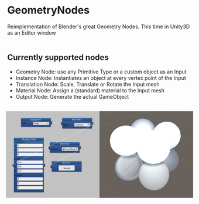 # GeometryNodes
Reimplementation of Blender's great Geometry Nodes. This time in Unity3D as an Editor window<br>
<br>
## Currently supported nodes
- Geometry Node: use any Primitive Type or a custom object as an Input
- Instance Node: Instantiates an object at every vertex point of the Input
- Translation Node: Scale, Translate or Rotate the Input mesh
- Material Node: Assign a (standard) material to the Input mesh
- Output Node: Generate the actual GameObject
<br>
<div style="display:flex;justify-content:center">
<img src="https://github.com/ThomasSchemmer/GeometryNodes/blob/master/Assets/overview.png" alt="overview" width="256"/>
<img src="https://github.com/ThomasSchemmer/GeometryNodes/blob/master/Assets/result.png" alt="result" width="256"/>
</div>
